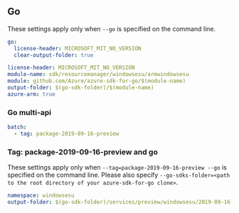## Go

These settings apply only when `--go` is specified on the command line.

```yaml $(go) && !$(track2)
go:
  license-header: MICROSOFT_MIT_NO_VERSION
  clear-output-folder: true
```

``` yaml $(go) && $(track2)
license-header: MICROSOFT_MIT_NO_VERSION
module-name: sdk/resourcemanager/windowsesu/armwindowsesu
module: github.com/Azure/azure-sdk-for-go/$(module-name)
output-folder: $(go-sdk-folder)/$(module-name)
azure-arm: true
```

### Go multi-api
``` yaml $(go) && $(multiapi)
batch:
  - tag: package-2019-09-16-preview
```

### Tag: package-2019-09-16-preview and go

These settings apply only when `--tag=package-2019-09-16-preview --go` is specified on the command line.
Please also specify `--go-sdks-folder=<path to the root directory of your azure-sdk-for-go clone>`.

```yaml $(tag) == 'package-2019-09-16-preview' && $(go)
namespace: windowsesu
output-folder: $(go-sdk-folder)/services/preview/windowsesu/2019-09-16-preview/$(namespace)
```

